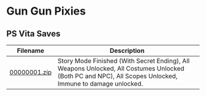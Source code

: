 # Gun Gun Pixies

## PS Vita Saves

| Filename | Description |
|----------|-------------|
| [00000001.zip](00000001.zip) | Story Mode Finished (With Secret Ending), All Weapons Unlocked, All Costumes Unlocked (Both PC and NPC), All Scopes Unlocked, Immune to damage unlocked.  |
